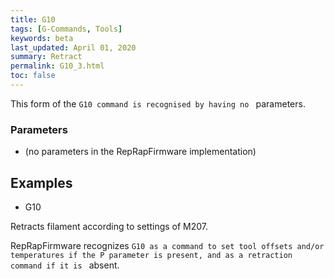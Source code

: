 ```yaml
---
title: G10
tags: [G-Commands, Tools] 
keywords: beta 
last_updated: April 01, 2020 
summary: Retract 
permalink: G10_3.html
toc: false 
---
```



This form of the ` G10 command is recognised by having no  ` parameters.

### Parameters

* (no parameters in the RepRapFirmware implementation)

## Examples

* G10

Retracts filament according to settings of M207.

RepRapFirmware recognizes ` G10 as a command to set tool offsets and/or temperatures if the P parameter is present, and as a retraction command if it is  ` absent.

